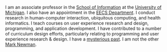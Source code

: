 
I am an associate professor in the [School of Information](http://si.umich.edu) at the [University of Michigan](http://umich.edu). I also have an appointment in the [EECS Department](http://eecs.umich.edu). I conduct research in human-computer interaction, ubiquitous computing, and health informatics. I teach courses on user experience research and design, programming, and application development. I have contributed to a number of curriculum design efforts, particularly relating to programming and user experience research & design. I have a [mysterious past](http://machinelanguage.org). I am not the other [Mark Newman](http://www-personal.umich.edu/~mejn/).

